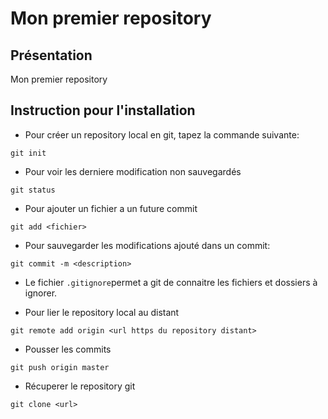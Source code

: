 # Mon premier repository

## Présentation
Mon premier repository 

## Instruction pour l'installation
* Pour créer un repository local en git, tapez la commande suivante:
```shell
git init
```

* Pour voir les derniere modification non sauvegardés
```shell
git status
```

* Pour ajouter un fichier a un future commit
```shell
git add <fichier>
```

* Pour sauvegarder les modifications ajouté dans un commit:
```shell
git commit -m <description>
```

* Le fichier `.gitignore`permet a git de connaitre les fichiers et dossiers à ignorer.

* Pour lier le repository local au distant
```shell
git remote add origin <url https du repository distant>
```

* Pousser les commits
```shell
git push origin master
```

* Récuperer le repository git
```shell
git clone <url>
```